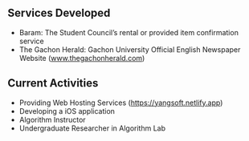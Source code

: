 ## Services Developed
- Baram: The Student Council’s rental or provided item confirmation service
- The Gachon Herald: Gachon University Official English Newspaper Website (www.thegachonherald.com)

## Current Activities
- Providing Web Hosting Services (https://yangsoft.netlify.app)
- Developing a iOS application
- Algorithm Instructor
- Undergraduate Researcher in Algorithm Lab
